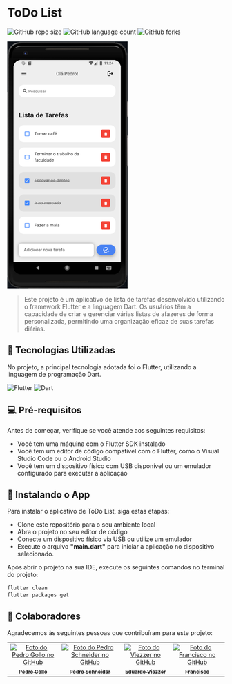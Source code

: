 # ToDo List

![GitHub repo size](https://img.shields.io/github/repo-size/pbgollo/trabalho_mobile_1?style=for-the-badge)
![GitHub language count](https://img.shields.io/github/languages/count/pbgollo/trabalho_mobile_1?style=for-the-badge)
![GitHub forks](https://img.shields.io/github/forks/pbgollo/trabalho_mobile_1?style=for-the-badge)

<img src="lib/images/todo.png" alt="Exemplo imagem">

> Este projeto é um aplicativo de lista de tarefas desenvolvido utilizando o framework Flutter e a linguagem Dart. Os usuários têm a capacidade de criar e gerenciar várias listas de afazeres de forma personalizada, permitindo uma organização eficaz de suas tarefas diárias.
## 🔧 Tecnologias Utilizadas

No projeto, a principal tecnologia adotada foi o Flutter, utilizando a linguagem de programação Dart.

![Flutter](https://img.shields.io/badge/Flutter-%2302569B.svg?style=for-the-badge&logo=Flutter&logoColor=white)
![Dart](https://img.shields.io/badge/dart-%230175C2.svg?style=for-the-badge&logo=dart&logoColor=white)

## 💻 Pré-requisitos

Antes de começar, verifique se você atende aos seguintes requisitos:

- Você tem uma máquina com o Flutter SDK instalado
- Você tem um editor de código compatível com o Flutter, como o Visual Studio Code ou o Android Studio
- Você tem um dispositivo físico com USB disponível ou um emulador configurado para executar a aplicação

## 🚀 Instalando o App
Para instalar o aplicativo de ToDo List, siga estas etapas:

- Clone este repositório para o seu ambiente local
- Abra o projeto no seu editor de código
- Conecte um dispositivo físico via USB ou utilize um emulador
- Execute o arquivo **"main.dart"** para iniciar a aplicação no dispositivo selecionado.

Após abrir o projeto na sua IDE, execute os seguintes comandos no terminal do projeto:
```
flutter clean
flutter packages get
```

## 🤝 Colaboradores

Agradecemos às seguintes pessoas que contribuíram para este projeto:

<table>
  <tr>
    <td align="center">
      <a href="https://github.com/pbgollo" title="Perfil do Pedro Gollo no GitHub">
        <img src="https://avatars.githubusercontent.com/u/130512644" width="100px;" alt="Foto do Pedro Gollo no GitHub"/><br>
        <sub>
          <b>Pedro Gollo</b>
        </sub>
      </a>
    </td>
    <td align="center">
      <a href="https://github.com//pedrin-pedrada" title="Perfil do Pedro Schneider no GitHub">
        <img src="https://avatars.githubusercontent.com/u/53955622?v=4" width="100px;" alt="Foto do Pedro Schneider no GitHub"/><br>
        <sub>
          <b>Pedro Schneider</b>
        </sub>
      </a>
    </td>
    <td align="center">
      <a href="https://github.com/viezzer" title="Perfil do Eduardo Viezzer no GitHub">
        <img src="https://avatars.githubusercontent.com/u/33733608?v=4" width="100px;" alt="Foto do Viezzer no GitHub"/><br>
        <sub>
          <b>Eduardo Viezzer</b>
        </sub>
      </a>
    </td>
    <td align="center">
      <a href="https://github.com/surviveed" title="Perfil do Francisco no GitHub">
        <img src="https://avatars.githubusercontent.com/u/107439229?v=4" width="100px;" alt="Foto do Francisco no GitHub"/><br>
        <sub>
          <b>Francisco</b>
        </sub>
      </a>
    </td>
  </tr>
</table>
